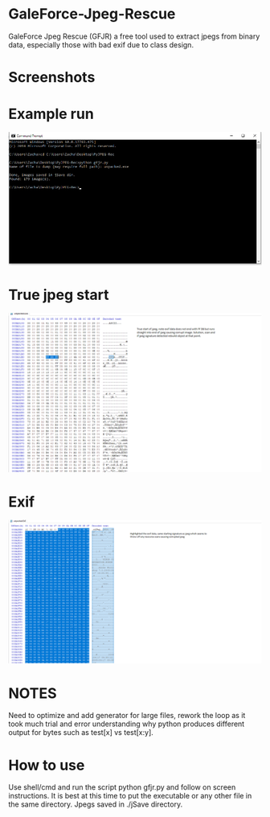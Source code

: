 # GaleForce-Jpeg-Rescue
GaleForce Jpeg Rescue (GFJR) a free tool used to extract jpegs from binary data, especially those with bad exif due to class design.

# Screenshots
# Example run
![Screenshot](/img/gfjr-example.png)

# True jpeg start
![Screenshot](/img/true-jpeg-start.png)

# Exif
![Screenshot](/img/exif-data.png)



# NOTES
Need to optimize and add generator for large files, rework the loop as it took much trial and error understanding why python produces different output for bytes such as test[x] vs test[x:y].

# How to use
Use shell/cmd and run the script python gfjr.py and follow on screen instructions. It is best at this time to put the executable or any other file in the same directory. Jpegs saved in ./jSave directory.
